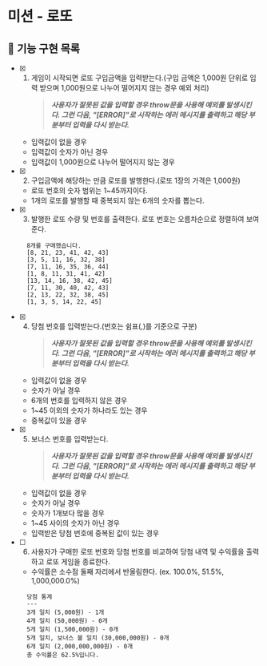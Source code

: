 # 미션 - 로또

## 🎯 기능 구현 목록

- [x] 1. 게임이 시작되면 로또 구입금액을 입력받는다.(구입 금액은 1,000원 단위로 입력 받으며 1,000원으로 나누어 떨어지지 않는 경우 예외 처리)
     > **_사용자가 잘못된 값을 입력할 경우 throw문을 사용해 예외를 발생시킨다. 그런 다음, "[ERROR]"로 시작하는 에러 메시지를 출력하고 해당 부분부터 입력을 다시 받는다._**

  - 입력값이 없을 경우
  - 입력값이 숫자가 아닌 경우
  - 입력값이 1,000원으로 나누어 떨어지지 않는 경우

- [x] 2. 구입금액에 해당하는 만큼 로또를 발행한다.(로또 1장의 가격은 1,000원)

  - 로또 번호의 숫자 범위는 1~45까지이다.
  - 1개의 로또를 발행할 때 중복되지 않는 6개의 숫자를 뽑는다.

- [x] 3. 발행한 로또 수량 및 번호를 출력한다. 로또 번호는 오름차순으로 정렬하여 보여준다.

  ```
    8개를 구매했습니다.
    [8, 21, 23, 41, 42, 43]
    [3, 5, 11, 16, 32, 38]
    [7, 11, 16, 35, 36, 44]
    [1, 8, 11, 31, 41, 42]
    [13, 14, 16, 38, 42, 45]
    [7, 11, 30, 40, 42, 43]
    [2, 13, 22, 32, 38, 45]
    [1, 3, 5, 14, 22, 45]
  ```

- [x] 4. 당첨 번호를 입력받는다.(번호는 쉼표(,)를 기준으로 구분)
     > **_사용자가 잘못된 값을 입력할 경우 throw문을 사용해 예외를 발생시킨다. 그런 다음, "[ERROR]"로 시작하는 에러 메시지를 출력하고 해당 부분부터 입력을 다시 받는다._**

  - 입력값이 없을 경우
  - 숫자가 아닐 경우
  - 6개의 번호를 입력하지 않은 경우
  - 1~45 이외의 숫자가 하나라도 있는 경우
  - 중복값이 있을 경우

- [x] 5. 보너스 번호를 입력받는다.
     > **_사용자가 잘못된 값을 입력할 경우 throw문을 사용해 예외를 발생시킨다. 그런 다음, "[ERROR]"로 시작하는 에러 메시지를 출력하고 해당 부분부터 입력을 다시 받는다._**

  - 입력값이 없을 경우
  - 숫자가 아닐 경우
  - 숫자가 1개보다 많을 경우
  - 1~45 사이의 숫자가 아닌 경우
  - 입력받은 당첨 번호에 중복된 값이 있는 경우

- [ ] 6. 사용자가 구매한 로또 번호와 당첨 번호를 비교하여 당첨 내역 및 수익률을 출력하고 로또 게임을 종료한다.

  - 수익률은 소수점 둘째 자리에서 반올림한다. (ex. 100.0%, 51.5%, 1,000,000.0%)

  ```
    당첨 통계
    ---
    3개 일치 (5,000원) - 1개
    4개 일치 (50,000원) - 0개
    5개 일치 (1,500,000원) - 0개
    5개 일치, 보너스 볼 일치 (30,000,000원) - 0개
    6개 일치 (2,000,000,000원) - 0개
    총 수익률은 62.5%입니다.
  ```
